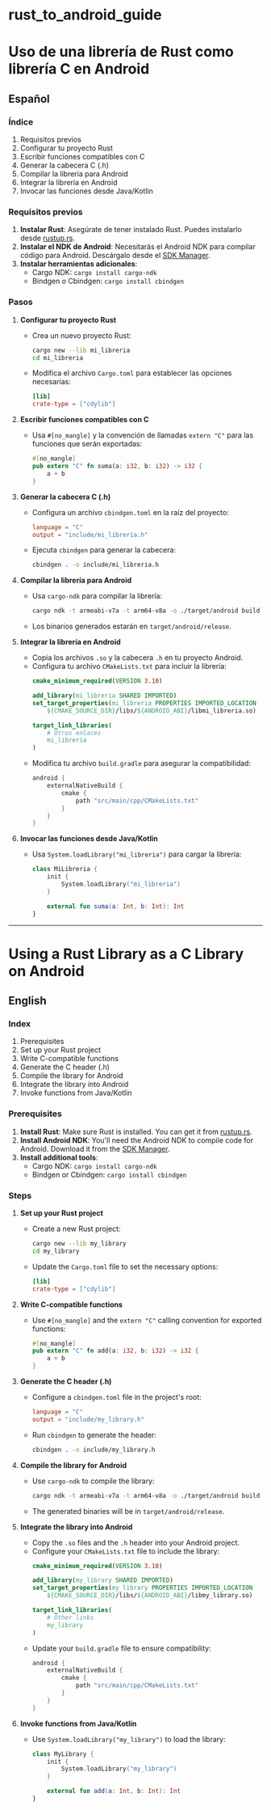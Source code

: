 # rust_to_android_guide
 
 
 # Uso de una librería de Rust como librería C en Android

## Español

### Índice
1. Requisitos previos
2. Configurar tu proyecto Rust
3. Escribir funciones compatibles con C
4. Generar la cabecera C (.h)
5. Compilar la librería para Android
6. Integrar la librería en Android
7. Invocar las funciones desde Java/Kotlin

### Requisitos previos
1. **Instalar Rust**: Asegúrate de tener instalado Rust. Puedes instalarlo desde [rustup.rs](https://rustup.rs/).
2. **Instalar el NDK de Android**: Necesitarás el Android NDK para compilar código para Android. Descárgalo desde el [SDK Manager](https://developer.android.com/studio).
3. **Instalar herramientas adicionales**:
   - Cargo NDK: `cargo install cargo-ndk`
   - Bindgen o Cbindgen: `cargo install cbindgen`

### Pasos

1. **Configurar tu proyecto Rust**
   - Crea un nuevo proyecto Rust:
     ```bash
     cargo new --lib mi_libreria
     cd mi_libreria
     ```
   - Modifica el archivo `Cargo.toml` para establecer las opciones necesarias:
     ```toml
     [lib]
     crate-type = ["cdylib"]
     ```

2. **Escribir funciones compatibles con C**
   - Usa `#[no_mangle]` y la convención de llamadas `extern "C"` para las funciones que serán exportadas:
     ```rust
     #[no_mangle]
     pub extern "C" fn suma(a: i32, b: i32) -> i32 {
         a + b
     }
     ```

3. **Generar la cabecera C (.h)**
   - Configura un archivo `cbindgen.toml` en la raíz del proyecto:
     ```toml
     language = "C"
     output = "include/mi_libreria.h"
     ```
   - Ejecuta `cbindgen` para generar la cabecera:
     ```bash
     cbindgen . -o include/mi_libreria.h
     ```

4. **Compilar la librería para Android**
   - Usa `cargo-ndk` para compilar la librería:
     ```bash
     cargo ndk -t armeabi-v7a -t arm64-v8a -o ./target/android build --release
     ```
   - Los binarios generados estarán en `target/android/release`.

5. **Integrar la librería en Android**
   - Copia los archivos `.so` y la cabecera `.h` en tu proyecto Android.
   - Configura tu archivo `CMakeLists.txt` para incluir la librería:
     ```cmake
     cmake_minimum_required(VERSION 3.10)

     add_library(mi_libreria SHARED IMPORTED)
     set_target_properties(mi_libreria PROPERTIES IMPORTED_LOCATION
         ${CMAKE_SOURCE_DIR}/libs/${ANDROID_ABI}/libmi_libreria.so)

     target_link_libraries(
         # Otros enlaces
         mi_libreria
     )
     ```
   - Modifica tu archivo `build.gradle` para asegurar la compatibilidad:
     ```gradle
     android {
         externalNativeBuild {
             cmake {
                 path "src/main/cpp/CMakeLists.txt"
             }
         }
     }
     ```

6. **Invocar las funciones desde Java/Kotlin**
   - Usa `System.loadLibrary("mi_libreria")` para cargar la librería:
     ```kotlin
     class MiLibreria {
         init {
             System.loadLibrary("mi_libreria")
         }

         external fun suma(a: Int, b: Int): Int
     }
     ```

---

# Using a Rust Library as a C Library on Android

## English

### Index
1. Prerequisites
2. Set up your Rust project
3. Write C-compatible functions
4. Generate the C header (.h)
5. Compile the library for Android
6. Integrate the library into Android
7. Invoke functions from Java/Kotlin

### Prerequisites
1. **Install Rust**: Make sure Rust is installed. You can get it from [rustup.rs](https://rustup.rs/).
2. **Install Android NDK**: You'll need the Android NDK to compile code for Android. Download it from the [SDK Manager](https://developer.android.com/studio).
3. **Install additional tools**:
   - Cargo NDK: `cargo install cargo-ndk`
   - Bindgen or Cbindgen: `cargo install cbindgen`

### Steps

1. **Set up your Rust project**
   - Create a new Rust project:
     ```bash
     cargo new --lib my_library
     cd my_library
     ```
   - Update the `Cargo.toml` file to set the necessary options:
     ```toml
     [lib]
     crate-type = ["cdylib"]
     ```

2. **Write C-compatible functions**
   - Use `#[no_mangle]` and the `extern "C"` calling convention for exported functions:
     ```rust
     #[no_mangle]
     pub extern "C" fn add(a: i32, b: i32) -> i32 {
         a + b
     }
     ```

3. **Generate the C header (.h)**
   - Configure a `cbindgen.toml` file in the project's root:
     ```toml
     language = "C"
     output = "include/my_library.h"
     ```
   - Run `cbindgen` to generate the header:
     ```bash
     cbindgen . -o include/my_library.h
     ```

4. **Compile the library for Android**
   - Use `cargo-ndk` to compile the library:
     ```bash
     cargo ndk -t armeabi-v7a -t arm64-v8a -o ./target/android build --release
     ```
   - The generated binaries will be in `target/android/release`.

5. **Integrate the library into Android**
   - Copy the `.so` files and the `.h` header into your Android project.
   - Configure your `CMakeLists.txt` file to include the library:
     ```cmake
     cmake_minimum_required(VERSION 3.10)

     add_library(my_library SHARED IMPORTED)
     set_target_properties(my_library PROPERTIES IMPORTED_LOCATION
         ${CMAKE_SOURCE_DIR}/libs/${ANDROID_ABI}/libmy_library.so)

     target_link_libraries(
         # Other links
         my_library
     )
     ```
   - Update your `build.gradle` file to ensure compatibility:
     ```gradle
     android {
         externalNativeBuild {
             cmake {
                 path "src/main/cpp/CMakeLists.txt"
             }
         }
     }
     ```

6. **Invoke functions from Java/Kotlin**
   - Use `System.loadLibrary("my_library")` to load the library:
     ```kotlin
     class MyLibrary {
         init {
             System.loadLibrary("my_library")
         }

         external fun add(a: Int, b: Int): Int
     }
     ```

